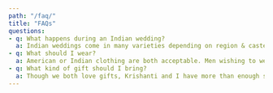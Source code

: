 ```yaml
---
path: "/faq/"
title: "FAQs"
questions:
- q: What happens during an Indian wedding?
  a: Indian weddings come in many varieties depending on region & caste and can range from hours to days. Our condensed 1.5 hour ceremony will be following the traditions of the Tamil Brahmins and we have laid out a guide for how our wedding ceremony will run in the Schedule page for those unfamiliar.
- q: What should I wear?
  a: American or Indian clothing are both acceptable. Men wishing to wear Indian clothing can wear a kurta pajama. Women are free to wear a salwar kameez or a sari. Those wishing to remain in more traditional Western (American) clothing are asked to wear formal attire of their choice.
- q: What kind of gift should I bring?
  a: Though we both love gifts, Krishanti and I have more than enough stuff in our small NYC apartment. Those wanting to give a gift are welcome to give cash which will go towards our expenses and honeymoon.
---
```

